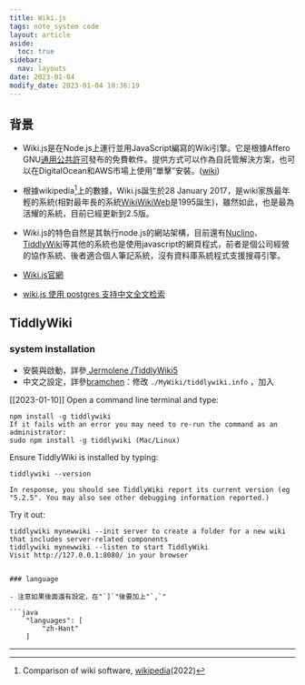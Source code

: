 ```yaml
---
title: Wiki.js
tags: note_system code
layout: article
aside:
  toc: true
sidebar:
  nav: layouts
date: 2023-01-04
modify_date: 2023-01-04 10:36:19
---
```


## 背景

- Wiki.js是在Node.js上運行並用JavaScript編寫的Wiki引擎。它是根據Affero GNU[通用公共許可][gnu]發布的免費軟件。提供方式可以作為自託管解決方案，也可以在DigitalOcean和AWS市場上使用“單擊”安裝。([wiki][wikijs_wiki])
- 根據wikipedia[^1]上的數據，Wiki.js誕生於28 January 2017，是wiki家族最年輕的系統(相對最年長的系統[WikiWikiWeb][WikiWikiWeb]是1995誕生)，雖然如此，也是最為活耀的系統，目前已經更新到2.5版。
- Wiki.js的特色自然是其執行node.js的網站架構，目前還有[Nuclino][Nuclino]、[TiddlyWiki][TiddlyWiki]等其他的系統也是使用javascript的網頁程式，前者是個公司經營的協作系統、後者適合個人筆記系統，沒有資料庫系統程式支援搜尋引擎。

- [Wiki.js官網][wikijs_official]
- [wiki.js 使用 postgres 支持中文全文检索](https://zhuanlan.zhihu.com/p/335359081)

## TiddlyWiki

### system installation

- 安裝與啟動，詳參[ Jermolene /TiddlyWiki5][Jermo]
- 中文之設定，詳參[bramchen][bramchen]：修改 `./MyWiki/tiddlywiki.info` ，加入

[[2023-01-10]]
Open a command line terminal and type:

    npm install -g tiddlywiki
    If it fails with an error you may need to re-run the command as an administrator:
    sudo npm install -g tiddlywiki (Mac/Linux)

Ensure TiddlyWiki is installed by typing:

    tiddlywiki --version

    In response, you should see TiddlyWiki report its current version (eg "5.2.5". You may also see other debugging information reported.)

Try it out:

    tiddlywiki mynewwiki --init server to create a folder for a new wiki that includes server-related components
    tiddlywiki mynewwiki --listen to start TiddlyWiki
    Visit http://127.0.0.1:8080/ in your browser
```

### language

- 注意如果後面還有設定，在"`]`"後要加上"`,`"

```java
    "languages": [
        "zh-Hant"
    ]
```

---
[^1]: Comparison of wiki software, [wikipedia][cmp](2022)

[Jermo]: <https://github.com/Jermolene/TiddlyWiki5> "Installing TiddlyWiki on Node.js"
[bramchen]: <http://bramchen.objectis.net/> "bramchen"
[TiddlyWiki]: <https://en.wikipedia.org/wiki/TiddlyWiki> "TiddlyWiki is a personal wiki and a non-linear notebook for organising and sharing complex information. It is an open-source single page application wiki in the form of a single HTML file that includes CSS, JavaScript, embedded files such as images, and the text content. It is designed to be easy to customize and re-shape depending on application. It facilitates re-use of content by dividing it into small pieces called Tiddlers."
[Nuclino]: <https://en.wikipedia.org/wiki/Nuclino> "Nuclino is a cloud-based team collaboration software which allows teams to collaborate and share information in real time.[2][3] It was founded in Munich, Germany in 2015.[4] Some notable features include a WYSIWYG collaborative real-time editor and a visual representation of a team's knowledge in a graph. In addition to its web-based and desktop application, in 2018, Nuclino launched a free mobile app for Android and iOS."
[WikiWikiWeb]: <https://zh.wikipedia.org/wiki/WikiWikiWeb> "WikiWikiWeb是第一個用戶可編輯的維基網站，於1995年3月25日由其發明者程序員沃德·坎寧安與Portland Pattern Repository網站一起討論軟件設計模式後推出。WikiWikiWeb這個名字最初也是於運行這個網站的維基軟件名稱。這個維基軟件用Perl編程語言編寫，後更名為“WikiBase”。WikiWikiWeb是由坎寧安在1994年開發的，目的是方便程序員之間的思想交流。這個概念是基於坎寧安在20世紀80年代後期編寫HyperCard堆程式時想到的"
[gnu]: <https://en.wikipedia.org/wiki/GNU_Affero_General_Public_License> "GNU Affero General Public License"
[cmp]: <https://en.wikipedia.org/wiki/Comparison_of_wiki_software> "Comparison of wiki software"
[wikijs_official]: <https://js.wiki/> "The most powerful and extensible open source Wiki software, Make documentation a joy to write using Wiki.js's beautiful and intuitive interface!"
[wikijs_wiki]: <https://en.wikipedia.org/wiki/Wiki.js> "Wiki.js是在Node.js上運行並用JavaScript編寫的Wiki引擎。它是根據Affero GNU通用公共許可發布的免費軟件。它可以作為自託管解決方案提供，也可以在DigitalOcean和AWS市場上使用“單擊”安裝提供。"

